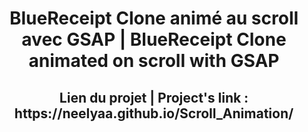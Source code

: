 <h1 align="center">BlueReceipt Clone animé au scroll avec GSAP | BlueReceipt Clone animated on scroll with GSAP </h1>
<h2 align="center">Lien du projet | Project's link : https://neelyaa.github.io/Scroll_Animation/</h2>
